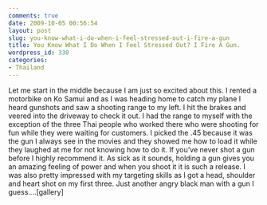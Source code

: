 ```yaml
---
comments: true
date: 2009-10-05 00:56:54
layout: post
slug: you-know-what-i-do-when-i-feel-stressed-out-i-fire-a-gun
title: You Know What I Do When I Feel Stressed Out? I Fire A Gun.
wordpress_id: 330
categories:
- Thailand
---
```


Let me start in the middle because I am just so excited about this.  I rented a motorbike on Ko Samui and as I was heading home to catch my plane I heard gunshots and saw a shooting range to my left.  I hit the brakes and veered into the driveway to check it out.  I had the range to myself with the exception of the three Thai people who worked there who were shooting for fun while they were waiting for customers.  I picked the .45 because it was the gun I always see in the movies and they showed me how to load it while they laughed at me for not knowing how to do it.  If you’ve never shot a gun before I highly recommend it.  As sick as it sounds, holding a gun gives you an amazing feeling of power and when you shoot it it is such a release.  I was also pretty impressed with my targeting skills as I got a head, shoulder and heart shot on my first three.  Just another angry black man with a gun I guess….[gallery]
